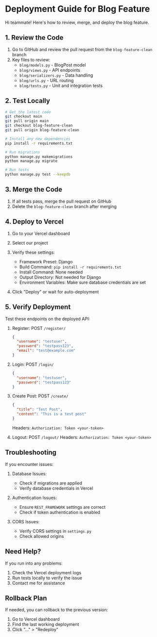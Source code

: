 # Deployment Guide for Blog Feature

Hi teammate! Here's how to review, merge, and deploy the blog feature.

## 1. Review the Code

1. Go to GitHub and review the pull request from the `blog-feature-clean` branch
2. Key files to review:
   - `blog/models.py` - BlogPost model
   - `blog/views.py` - API endpoints
   - `blog/serializers.py` - Data handling
   - `blog/urls.py` - URL routing
   - `blog/tests.py` - Unit and integration tests

## 2. Test Locally

```bash
# Get the latest code
git checkout main
git pull origin main
git checkout blog-feature-clean
git pull origin blog-feature-clean

# Install any new dependencies
pip install -r requirements.txt

# Run migrations
python manage.py makemigrations
python manage.py migrate

# Run tests
python manage.py test --keepdb
```

## 3. Merge the Code

1. If all tests pass, merge the pull request on GitHub
2. Delete the `blog-feature-clean` branch after merging

## 4. Deploy to Vercel

1. Go to your Vercel dashboard
2. Select our project
3. Verify these settings:
   - Framework Preset: Django
   - Build Command: `pip install -r requirements.txt`
   - Install Command: None needed
   - Output Directory: Not needed for Django
   - Environment Variables: Make sure database credentials are set

4. Click "Deploy" or wait for auto-deployment

## 5. Verify Deployment

Test these endpoints on the deployed API:

1. Register: POST `/register/`
   ```json
   {
     "username": "testuser",
     "password": "testpass123",
     "email": "test@example.com"
   }
   ```

2. Login: POST `/login/`
   ```json
   {
     "username": "testuser",
     "password": "testpass123"
   }
   ```

3. Create Post: POST `/create/`
   ```json
   {
     "title": "Test Post",
     "content": "This is a test post"
   }
   ```
   Headers: `Authorization: Token <your-token>`

4. Logout: POST `/logout/`
   Headers: `Authorization: Token <your-token>`

## Troubleshooting

If you encounter issues:

1. Database Issues:
   - Check if migrations are applied
   - Verify database credentials in Vercel

2. Authentication Issues:
   - Ensure `REST_FRAMEWORK` settings are correct
   - Check if token authentication is enabled

3. CORS Issues:
   - Verify CORS settings in `settings.py`
   - Check allowed origins

## Need Help?

If you run into any problems:
1. Check the Vercel deployment logs
2. Run tests locally to verify the issue
3. Contact me for assistance

## Rollback Plan

If needed, you can rollback to the previous version:
1. Go to Vercel dashboard
2. Find the last working deployment
3. Click "..." > "Redeploy"
